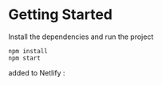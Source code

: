 # Getting Started
Install the dependencies and run the project
```
npm install
npm start
```

added to Netlify : 
